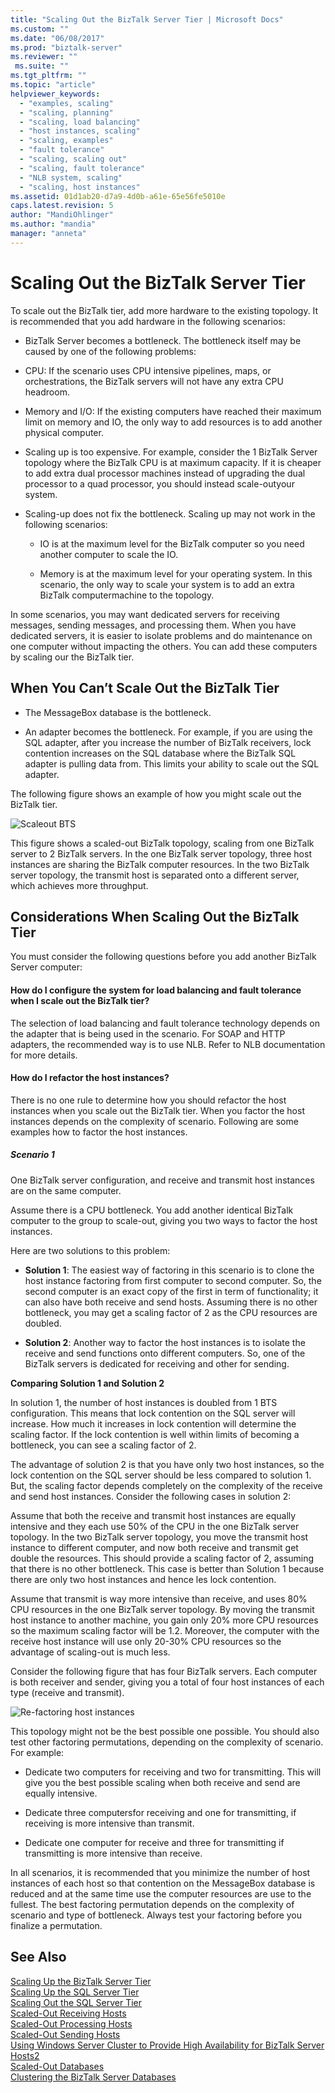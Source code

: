 ```yaml
---
title: "Scaling Out the BizTalk Server Tier | Microsoft Docs"
ms.custom: ""
ms.date: "06/08/2017"
ms.prod: "biztalk-server"
ms.reviewer: ""
 ms.suite: ""
ms.tgt_pltfrm: ""
ms.topic: "article"
helpviewer_keywords: 
  - "examples, scaling"
  - "scaling, planning"
  - "scaling, load balancing"
  - "host instances, scaling"
  - "scaling, examples"
  - "fault tolerance"
  - "scaling, scaling out"
  - "scaling, fault tolerance"
  - "NLB system, scaling"
  - "scaling, host instances"
ms.assetid: 01d1ab20-d7a9-4d0b-a61e-65e56fe5010e
caps.latest.revision: 5
author: "MandiOhlinger"
ms.author: "mandia"
manager: "anneta"
---
```

# Scaling Out the BizTalk Server Tier
To scale out the BizTalk tier, add more hardware to the existing topology. It is recommended that you add hardware in the following scenarios:  
  
-   BizTalk Server becomes a bottleneck. The bottleneck itself may be caused by one of the following problems:  
  
-   CPU: If the scenario uses CPU intensive pipelines, maps, or orchestrations, the BizTalk servers will not have any extra CPU headroom.  
  
-   Memory and I/O: If the existing computers have reached their maximum limit on memory and IO, the only way to add resources is to add another physical computer.  
  
-   Scaling up is too expensive. For example, consider the 1 BizTalk Server topology where the BizTalk CPU is at maximum capacity. If it is cheaper to add extra dual processor machines instead of upgrading the dual processor to a quad processor, you should instead scale-outyour system.  
  
-   Scaling-up does not fix the bottleneck. Scaling up may not work in the following scenarios:  
  
    -   IO is at the maximum level for the BizTalk computer so you need another computer to scale the IO.  
  
    -   Memory is at the maximum level for your operating system. In this scenario, the only way to scale your system is to add an extra BizTalk computermachine to the topology.  
  
 In some scenarios, you may want dedicated servers for receiving messages, sending messages, and processing them. When you have dedicated servers, it is easier to isolate problems and do maintenance on one computer without impacting the others. You can add these computers by scaling our the BizTalk tier.  
  
## When You Can’t Scale Out the BizTalk Tier  
  
-   The MessageBox database is the bottleneck.  
  
-   An adapter becomes the bottleneck. For example, if you are using the SQL adapter, after you increase the number of BizTalk receivers, lock contention increases on the SQL database where the BizTalk SQL adapter is pulling data from. This limits your ability to scale out the SQL adapter.  
  
 The following figure shows an example of how you might scale out the BizTalk tier.  
  
 ![Scaleout BTS](../core/media/scaleoutbts.gif "ScaleOutBTS")  
  
 This figure shows a scaled-out BizTalk topology, scaling from one BizTalk server to 2 BizTalk servers. In the one BizTalk server topology, three host instances are sharing the BizTalk computer resources. In the two BizTalk server topology, the transmit host is separated onto a different server, which achieves more throughput.  
  
## Considerations When Scaling Out the BizTalk Tier  
 You must consider the following questions before you add another BizTalk Server computer:  
  
#### How do I configure the system for load balancing and fault tolerance when I scale out the BizTalk tier?  
 The selection of load balancing and fault tolerance technology depends on the adapter that is being used in the scenario. For SOAP and HTTP adapters, the recommended way is to use NLB. Refer to NLB documentation for more details.  
  
#### How do I refactor the host instances?  
 There is no one rule to determine how you should refactor the host instances when you scale out the BizTalk tier. When you factor the host instances depends on the complexity of scenario. Following are some examples how to factor the host instances.  
  
##### Scenario 1  
 One BizTalk server configuration, and receive and transmit host instances are on the same computer.  
  
 Assume there is a CPU bottleneck. You add another identical BizTalk computer to the group to scale-out, giving you two ways to factor the host instances.  
  
 Here are two solutions to this problem:  
  
-   **Solution 1**: The easiest way of factoring in this scenario is to clone the host instance factoring from first computer to second computer. So, the second computer is an exact copy of the first in term of functionality; it can also have both receive and send hosts. Assuming there is no other bottleneck, you may get a scaling factor of 2 as the CPU resources are doubled.  
  
-   **Solution 2**: Another way to factor the host instances is to isolate the receive and send functions onto different computers. So, one of the BizTalk servers is dedicated for receiving and other for sending.  
  
 **Comparing Solution 1 and Solution 2**  
  
 In solution 1, the number of host instances is doubled from 1 BTS configuration. This means that lock contention on the SQL server will increase. How much it increases in lock contention will determine the scaling factor. If the lock contention is well within limits of becoming a bottleneck, you can see a scaling factor of 2.  
  
 The advantage of solution 2 is that you have only two host instances, so the lock contention on the SQL server should be less compared to solution 1. But, the scaling factor depends completely on the complexity of the receive and send host instances. Consider the following cases in solution 2:  
  
 Assume that both the receive and transmit host instances are equally intensive and they each use 50% of the CPU in the one BizTalk server topology. In the two BizTalk server topology, you move the transmit host instance to different computer, and now both receive and transmit get double the resources. This should provide a scaling factor of 2, assuming that there is no other bottleneck. This case is better than Solution 1 because there are only two host instances and hence les lock contention.  
  
 Assume that transmit is way more intensive than receive, and uses 80% CPU resources in the one BizTalk server topology. By moving the transmit host instance to another machine, you gain only 20% more CPU resources so the maximum scaling factor will be 1.2. Moreover, the computer with the receive host instance will use only 20-30% CPU resources so the advantage of scaling-out is much less.  
  
 Consider the following figure that has four BizTalk servers. Each computer is both receiver and sender, giving you a  total of four host instances of each type (receive and transmit).  
  
 ![Re&#45;factoring host instances](../core/media/refactoringhostinstances.gif "RefactoringHostinstances")  
  
 This topology might not be the best possible one possible. You should also test other factoring permutations, depending on the complexity of scenario. For example:  
  
-   Dedicate two computers for receiving and  two for transmitting. This will give you the best possible scaling when both receive and send are equally intensive.  
  
-   Dedicate three computersfor receiving and one for transmitting, if receiving is more intensive than transmit.  
  
-   Dedicate one computer for receive and three for transmitting if transmitting is more intensive than receive.  
  
 In all scenarios, it is recommended that you minimize the number of host instances of each host so that contention on the MessageBox database is reduced and at the same time use the computer resources are use to the fullest. The best factoring permutation depends on the complexity of scenario and type of bottleneck. Always test your factoring before you finalize a permutation.  
  
## See Also  
 [Scaling Up the BizTalk Server Tier](../core/scaling-up-the-biztalk-server-tier.md)   
 [Scaling Up the SQL Server Tier](../core/scaling-up-the-sql-server-tier.md)   
 [Scaling Out the SQL Server Tier](../core/scaling-out-the-sql-server-tier.md)   
 [Scaled-Out Receiving Hosts](../core/scaled-out-receiving-hosts.md)   
 [Scaled-Out Processing Hosts](../core/scaled-out-processing-hosts.md)   
 [Scaled-Out Sending Hosts](../core/scaled-out-sending-hosts.md)   
 [Using Windows Server Cluster to Provide High Availability for BizTalk Server Hosts2](../core/use-windows-cluster-to-provide-high-availability-for-biztalk-hosts.md)   
 [Scaled-Out Databases](../core/scaled-out-databases.md)   
 [Clustering the BizTalk Server Databases](../core/clustering-the-biztalk-server-databases1.md)